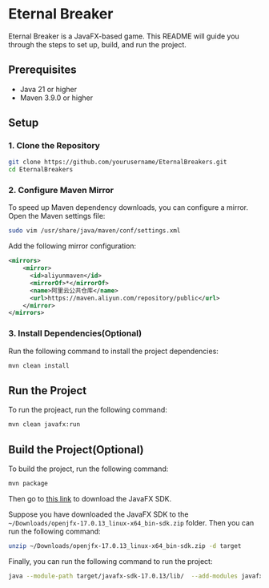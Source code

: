 # Eternal Breaker

Eternal Breaker is a JavaFX-based game. This README will guide you through the steps to set up, build, and run the project.

## Prerequisites

- Java 21 or higher
- Maven 3.9.0 or higher

## Setup

### 1. Clone the Repository

```bash
git clone https://github.com/yourusername/EternalBreakers.git
cd EternalBreakers
```

### 2. Configure Maven Mirror

To speed up Maven dependency downloads, you can configure a mirror. Open the Maven settings file:

```bash
sudo vim /usr/share/java/maven/conf/settings.xml
```

Add the following mirror configuration:

```xml
<mirrors>
    <mirror>
      <id>aliyunmaven</id>
      <mirrorOf>*</mirrorOf>
      <name>阿里云公共仓库</name>
      <url>https://maven.aliyun.com/repository/public</url>
    </mirror>
</mirrors>
```

### 3. Install Dependencies(Optional)

Run the following command to install the project dependencies:

```bash
mvn clean install
```

## Run the Project

To run the projeact, run the following command:

```bash
mvn clean javafx:run
```

## Build the Project(Optional)

To build the project, run the following command:

```bash
mvn package
```

Then go to [this link](https://gluonhq.com/products/javafx/) to download the JavaFX SDK.

Suppose you have downloaded the JavaFX SDK to the `~/Downloads/openjfx-17.0.13_linux-x64_bin-sdk.zip` folder. Then you can run the following command:

```bash
unzip ~/Downloads/openjfx-17.0.13_linux-x64_bin-sdk.zip -d target
```

Finally, you can run the following command to run the project:

```bash
java --module-path target/javafx-sdk-17.0.13/lib/  --add-modules javafx.controls,javafx.fxml -jar target/eternal_breaker-1.0-RELEASE-jar-with-dependencies.jar
```
